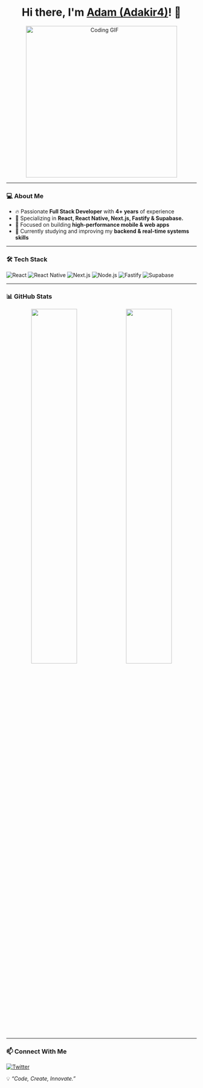 <h1 align="center">Hi there, I'm <a href="https://github.com/adakir4">Adam (Adakir4)</a>! 👋</h1>

<p align="center">
  <img src="https://media.giphy.com/media/QTfX9Ejfra3ZmNxh6B/giphy.gif" width="400" alt="Coding GIF">
</p>

---

### 💻 About Me
- 🔥 Passionate **Full Stack Developer** with **4+ years** of experience
- 🚀 Specializing in **React, React Native, Next.js, Fastify & Supabase.**
- 📱 Focused on building **high-performance mobile & web apps**
- 🎯 Currently studying and improving my **backend & real-time systems skills**

---

### 🛠️ Tech Stack

![React](https://img.shields.io/badge/React-20232A?style=for-the-badge&logo=react&logoColor=61DAFB)
![React Native](https://img.shields.io/badge/React%20Native-20232A?style=for-the-badge&logo=react&logoColor=61DAFB)
![Next.js](https://img.shields.io/badge/Next.js-000000?style=for-the-badge&logo=next.js&logoColor=white)
![Node.js](https://img.shields.io/badge/Node.js-43853D?style=for-the-badge&logo=node.js&logoColor=white)
![Fastify](https://img.shields.io/badge/Fastify-000000?style=for-the-badge&logo=fastify&logoColor=white)
![Supabase](https://img.shields.io/badge/Supabase-3ECF8E?style=for-the-badge&logo=supabase&logoColor=white)

---

### 📊 GitHub Stats

<p align="center">
  <img src="https://github-readme-stats.vercel.app/api?username=adakir4&show_icons=true&theme=radical" width="49%" />
  <img src="https://github-readme-streak-stats.herokuapp.com/?user=adakir4&theme=radical" width="49%" />
</p>

---

### 📫 Connect With Me

[![Twitter](https://img.shields.io/badge/Twitter-1DA1F2?style=for-the-badge&logo=twitter&logoColor=white)](https://twitter.com/adakir4_)

💡 *“Code, Create, Innovate.”*

